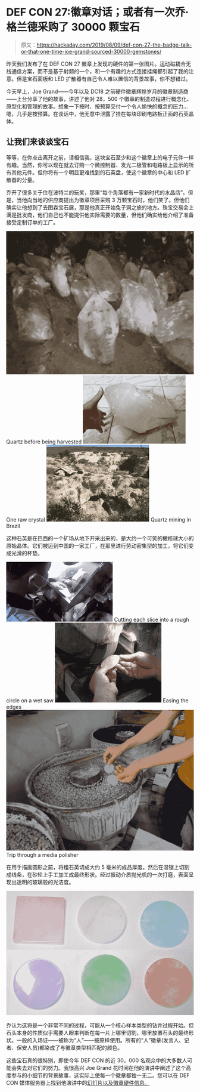 # DEF CON 27:徽章对话；或者有一次乔·格兰德采购了 30000 颗宝石

> 原文：<https://hackaday.com/2019/08/09/def-con-27-the-badge-talk-or-that-one-time-joe-grand-sourced-30000-gemstones/>

昨天我们发布了在 DEF CON 27 徽章上发现的硬件的第一张图片。运动磁耦合无线通信方案，而不是基于射频的一个，和一个有趣的方式连接挂绳都引起了我的注意。但是宝石面板和 LED 扩散器有自己令人难以置信的背景故事，你不想错过。

今天早上，Joe Grand——今年以及 DC18 之前硬件徽章辉煌岁月的徽章制造商——上台分享了他的故事，讲述了他对 28，500 个徽章的制造过程进行概念化、原型化和管理的故事。想象一下按时、按预算交付一个令人愉快的概念的压力…嗯，几乎是按预算。在谈话中，他无意中泄露了挂在每块印刷电路板正面的石英晶体。 [](https://hackaday.com/wp-content/uploads/2019/08/grand_page_badge-talk-def-con-27-hardware-diagram004.jpg)

## 让我们来谈谈宝石

等等，在你点击离开之前，请相信我，这块宝石至少和这个徽章上的电子元件一样有趣。当然，你可以现在就去订购一个微控制器、发光二极管和电路板上显示的所有其他元件。但你将有一个明显更难找到的石英盘，使这个徽章的中心和 LED 扩散器的分量。

乔开了很多关于住在波特兰的玩笑，那里“每个角落都有一家新时代的水晶店”。但是，当他向当地的供应商提出为徽章项目采购 3 万颗宝石时，他们笑了。但他们确实让他想到了去图森宝石展，那是他真正开始兔子洞之旅的地方。珠宝交易会上满是批发商，他们自己也不能提供他实际需要的数量，但他们确实给他介绍了准备接受定制订单的工厂。

 [![Quartz before being harvested](img/bc8644638828af46485ceaf597c85da6.png "grand_page_def-con-27-badge-gemstone-raw-quartz")](https://hackaday.com/2019/08/09/def-con-27-the-badge-talk-or-that-one-time-joe-grand-sourced-30000-gemstones/grand_page_def-con-27-badge-gemstone-raw-quartz/) Quartz before being harvested [![One raw crystal](img/0932934d813646e839a00fce0deeeaee.png "grand_page_def-con-27-badge-gemstone-single-quartz-crystal")](https://hackaday.com/2019/08/09/def-con-27-the-badge-talk-or-that-one-time-joe-grand-sourced-30000-gemstones/grand_page_def-con-27-badge-gemstone-single-quartz-crystal/) One raw crystal [![Quartz mining in Brazil](img/ba4b46fbdf2aca794fd310c0f0fd6292.png "grand_page_def-con-27-badge-gemstone-quartz-mining")](https://hackaday.com/2019/08/09/def-con-27-the-badge-talk-or-that-one-time-joe-grand-sourced-30000-gemstones/grand_page_def-con-27-badge-gemstone-quartz-mining/) Quartz mining in Brazil

这种石英是在巴西的一个矿场从地下开采出来的，是大约一个可笑的橄榄球大小的原始晶体。它们被运到中国的一家工厂，在那里进行劳动密集型的加工，将它们变成光滑的杯垫。

 [![Cutting each slice into a rough circle on a wet saw](img/8b44b4fb86e1a85c644fd0d3514afe59.png "grand_page_def-con-27-badge-gemstone-slicing-quartz")](https://hackaday.com/2019/08/09/def-con-27-the-badge-talk-or-that-one-time-joe-grand-sourced-30000-gemstones/grand_page_def-con-27-badge-gemstone-slicing-quartz/) Cutting each slice into a rough circle on a wet saw [![Easing the edges](img/5425405c7d75b351523365dd20bcc69e.png "grand_page_def-con-27-badge-gemstone-polishing")](https://hackaday.com/2019/08/09/def-con-27-the-badge-talk-or-that-one-time-joe-grand-sourced-30000-gemstones/grand_page_def-con-27-badge-gemstone-polishing/) Easing the edges [![Trip through a media polisher](img/f221c4d9219fa168d3396a4c89920548.png "grand_page_def-con-27-badge-gemstone-polishing-with-media")](https://hackaday.com/2019/08/09/def-con-27-the-badge-talk-or-that-one-time-joe-grand-sourced-30000-gemstones/grand_page_def-con-27-badge-gemstone-polishing-with-media/) Trip through a media polisher

在用手描画圆形之前，将粗石英切成大约 5 毫米的成品厚度。然后在湿锯上切割成线条，在砂轮上手工加工成最终形状。经过振动介质抛光机的一次打磨，表面呈现出透明的玻璃般的光洁度。

[![](img/bfcfcb694f7f6b868aed0e512804e8dc.png)](https://hackaday.com/wp-content/uploads/2019/08/grand_page_def-con-27-badge-gemstone-dyed.jpg)

乔认为这将是一个非常不同的过程，可能从一个核心样本类型的钻井过程开始。但石头本身的性质似乎需要人眼来判断在每一片上哪里切割，哪里放置石头的最终形状。一般的入场证——被称为“人”——按原样使用。所有的“人”徽章(发言人、记者、保安人员)都染成了与徽章类型相匹配的颜色。

这些宝石真的很特别，即使今年 DEF CON 的近 30，000 名观众中的大多数人可能会失去对它们的努力。我很高兴 Joe Grand 花时间在他的演讲中阐述了这个高度参与的小细节的背景故事，这实际上使每一个徽章都独一无二。您可以在 DEF CON 媒体服务器上找到他演讲中的[幻灯片以及徽章硬件信息。](https://media.defcon.org/DEF%20CON%2027/DEF%20CON%2027%20badge/)
